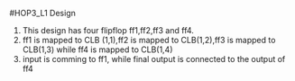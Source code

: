 #HOP3_L1 Design
1.	This design has four flipflop ff1,ff2,ff3 and ff4. 
2.	ff1 is mapped to CLB (1,1),ff2 is mapped to CLB(1,2),ff3 is mapped to CLB(1,3) while ff4 is mapped to CLB(1,4)
3.	input is comming to ff1, while final output is connected to the output of ff4
